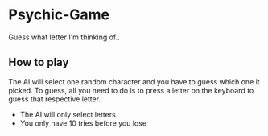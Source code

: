 # Psychic-Game
Guess what letter I'm thinking of..

## How to play
The AI will select one random character and you have to guess which one it picked. To guess, all you need to do is to press a 
letter on the keyboard to guess that respective letter. 

* The AI will only select letters
* You only have 10 tries before you lose

